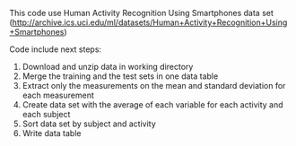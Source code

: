 This code use Human Activity Recognition Using Smartphones data set (http://archive.ics.uci.edu/ml/datasets/Human+Activity+Recognition+Using+Smartphones)

Code include next steps:  
1. Download and unzip data in working directory  
2. Merge the training and the test sets in one data table  
3. Extract only the measurements on the mean and standard deviation for each measurement  
4. Create data set with the average of each variable for each activity and each subject  
5. Sort data set by subject and activity  
6. Write data table

